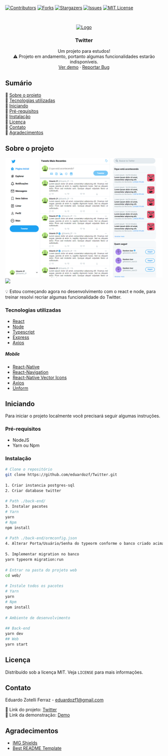 <!-- PROJECT SHIELDS -->
[![Contributors][contributors-shield]][contributors-url]
[![Forks][forks-shield]][forks-url]
[![Stargazers][stars-shield]][stars-url]
[![Issues][issues-shield]][issues-url]
[![MIT License][license-shield]][license-url]

<!-- PROJECT LOGO -->
<br />
<p align="center">
  <a href="https://github.com/eduardozf/Twitter">
    <img src="https://external-content.duckduckgo.com/iu/?u=https%3A%2F%2Ftse2.mm.bing.net%2Fth%3Fid%3DOIP.6cZtBQhyBG2EFyhpW2iVlAHaHa%26pid%3DApi&f=1" alt="Logo" width="80" height="80">
  </a>

  <h3 align="center">Twitter</h3>

  <p align="center">
    Um projeto para estudos!
    <br />
    ⚠ Projeto em andamento, portanto algumas funcionalidades estarão indisponíveis.
    <br />
    <a href="https://eduardozf.github.io/">Ver demo</a>
    ·
    <a href="https://github.com/eduardozf/Twitter/issues">Reportar Bug</a>
  </p>
</p>



<!-- TABLE OF CONTENTS -->
## Sumário

📌 [Sobre o projeto](#sobre-o-projeto)<br />
📌 [Tecnologias utilizadas](#tecnologias-utilizadas)<br />
📌 [Iniciando](#iniciando)<br />
📌 [Pré-requisitos](#pré-requisitos) <br />
📌 [Instalação](#instalação)<br />
📌 [Licença](#licença)<br />
📌 [Contato](#contato)<br />
📌 [Agradecimentos](#agradecimentos)<br />


<!-- ABOUT THE PROJECT -->
## Sobre o projeto
<p align="left">
  <img src="images/MainPage.png" width="650px"/>
  <img src="images/app.gif" width="250px"/>
</p>


💡 Estou começando agora no desenvolvimento com o react e node, para treinar resolvi recriar algumas funcionalidade do Twitter.

### Tecnologias utilizadas
* [React](https://reactjs.org/)
* [Node](https://nodejs.org/en)
* [Typescript](https://www.typescriptlang.org/)
* [Express](https://expressjs.com/)
* [Axios](https://www.axios.com/)
##### Mobile
* [React-Native](https://reactnative.dev/)
* [React-Navigation](https://reactnavigation.org/)
* [React-Native Vector Icons](https://github.com/oblador/react-native-vector-icons)
* [Axios](https://www.axios.com/)
* [Unform](https://github.com/Rocketseat/unform)

<!-- GETTING STARTED -->
## Iniciando

Para iniciar o projeto localmente você precisará seguir algumas instruções.

### Pré-requisitos
* NodeJS
* Yarn ou Npm

### Instalação

```sh
# Clone o repositório
git clone https://github.com/eduardozf/Twitter.git

1. Criar instancia postgres-sql
2. Criar database twitter

# Path ./back-end/
3. Instalar pacotes
# Yarn
yarn
# Npm
npm install

# Path ./back-end/ormconfig.json
4. Alterar Porta/Usuário/Senha do typeorm conforme o banco criado acima

5. Implementar migration no banco
yarn typeorm migration:run

# Entrar na pasta do projeto web
cd web/

# Instale todos os pacotes
# Yarn
yarn
# Npm
npm install

# Ambiente de desenvolvimento

## Back-end
yarn dev
## Web
yarn start
```

<!-- LICENSE -->
## Licença
Distribuído sob a licença MIT. Veja `LICENSE` para mais informações.

<!-- CONTACT -->
## Contato

Eduardo Zotelli Ferraz - eduardozf1@gmail.com

🔗 Link do projeto: [Twitter](https://github.com/eduardozf/Twitter)
<br />
🔗 Link da demonstração: [Demo](https://eduardozf.github.io/)


<!-- ACKNOWLEDGEMENTS -->
## Agradecimentos
* [IMG Shields](https://shields.io)
* [Best README Template](https://github.com/othneildrew/Best-README-Template)

<!-- MARKDOWN LINKS & IMAGES -->
[contributors-shield]: https://img.shields.io/github/contributors/eduardozf/Twitter.svg?style=flat-square
[contributors-url]: https://github.com/eduardozf/Twitter/graphs/contributors
[forks-shield]: https://img.shields.io/github/forks/eduardozf/Twitter.svg?style=flat-square
[forks-url]: https://github.com/eduardozf/Twitter/network/members
[stars-shield]: https://img.shields.io/github/stars/eduardozf/Twitter.svg?style=flat-square
[stars-url]: https://github.com/eduardozf/Twitter/stargazers
[issues-shield]: https://img.shields.io/github/issues/eduardozf/Twitter.svg?style=flat-square
[issues-url]: https://github.com/eduardozf/Twitter/issues
[license-shield]: https://img.shields.io/github/license/eduardozf/Twitter.svg?style=flat-square
[license-url]: https://github.com/eduardozf/Twitter/blob/main/LICENSE.txt
[product-screenshot]: images/MainPage.png
[product-gif]: images/app.gif
